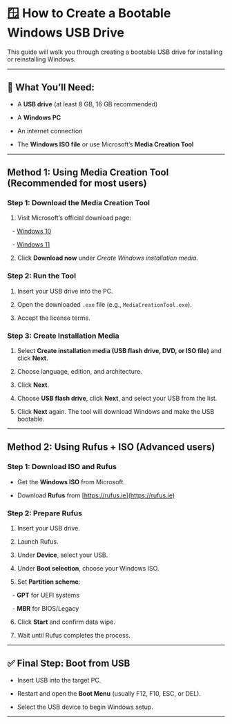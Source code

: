  

# 🪟 How to Create a Bootable Windows USB Drive

  

This guide will walk you through creating a bootable USB drive for installing or reinstalling Windows.

  

---

  

## 🔧 What You’ll Need:

- A **USB drive** (at least 8 GB, 16 GB recommended)

- A **Windows PC**

- An internet connection

- The **Windows ISO file** or use Microsoft’s **Media Creation Tool**

  

---

  

## Method 1: Using Media Creation Tool (Recommended for most users)

  

### Step 1: Download the Media Creation Tool

1. Visit Microsoft’s official download page:  

   - [Windows 10](https://www.microsoft.com/software-download/windows10)  

   - [Windows 11](https://www.microsoft.com/software-download/windows11)

2. Click **Download now** under *Create Windows installation media*.

  

### Step 2: Run the Tool

1. Insert your USB drive into the PC.

2. Open the downloaded `.exe` file (e.g., `MediaCreationTool.exe`).

3. Accept the license terms.

  

### Step 3: Create Installation Media

1. Select **Create installation media (USB flash drive, DVD, or ISO file)** and click **Next**.

2. Choose language, edition, and architecture.

3. Click **Next**.

4. Choose **USB flash drive**, click **Next**, and select your USB from the list.

5. Click **Next** again. The tool will download Windows and make the USB bootable.

  

---

  

## Method 2: Using Rufus + ISO (Advanced users)

  

### Step 1: Download ISO and Rufus

- Get the **Windows ISO** from Microsoft.

- Download **Rufus** from [https://rufus.ie](https://rufus.ie)

  

### Step 2: Prepare Rufus

1. Insert your USB drive.

2. Launch Rufus.

3. Under **Device**, select your USB.

4. Under **Boot selection**, choose your Windows ISO.

5. Set **Partition scheme**:

   - **GPT** for UEFI systems

   - **MBR** for BIOS/Legacy

6. Click **Start** and confirm data wipe.

7. Wait until Rufus completes the process.

  

---

  

## ✅ Final Step: Boot from USB

- Insert USB into the target PC.

- Restart and open the **Boot Menu** (usually F12, F10, ESC, or DEL).

- Select the USB device to begin Windows setup.

  

---

